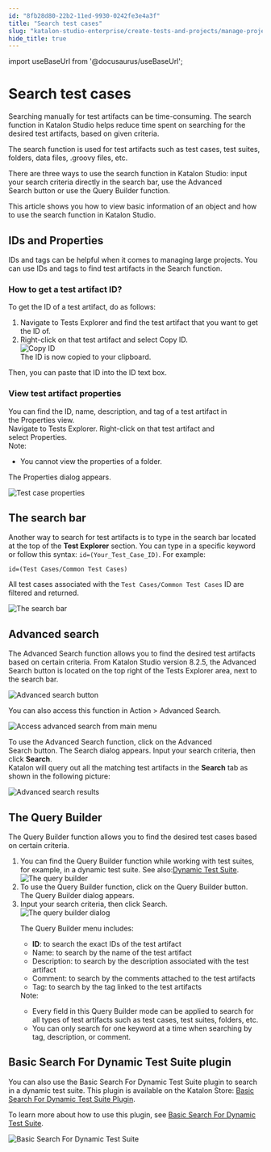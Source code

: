 ```yaml
---
id: "8fb28d80-22b2-11ed-9930-0242fe3e4a3f"
title: "Search test cases"
slug: "katalon-studio-enterprise/create-tests-and-projects/manage-projects/search-test-cases"
hide_title: true
---
```

import useBaseUrl from '@docusaurus/useBaseUrl';


# <a id="concept-5684" class="anchor_top_offset"/><a id="ariaid-title1" class="anchor_top_offset"/>Search test cases

<p xmlns="http://www.w3.org/1999/xhtml" className="p">Searching manually for test artifacts can be time-consuming. The search function in Katalon Studio helps reduce time spent on searching for the desired test artifacts, based on given criteria.</p> 
<p xmlns="http://www.w3.org/1999/xhtml" className="p">The search function is used for test artifacts such as test cases, test suites, folders, data files, .groovy files, etc.</p> 
<p xmlns="http://www.w3.org/1999/xhtml" className="p">There are three ways to use the search function in Katalon Studio: input your search criteria directly in the search bar, use the&nbsp;<span className="ph uicontrol">Advanced Search</span>&nbsp;button or use the&nbsp;<span className="ph uicontrol">Query Builder</span>&nbsp;function.</p> 
<p xmlns="http://www.w3.org/1999/xhtml" className="p">This article shows you how to view basic information of an object and how to use the search function in Katalon Studio.</p> 

## <a id="concept-1252" class="anchor_top_offset"/>IDs and Properties

<p xmlns="http://www.w3.org/1999/xhtml" className="p">IDs and tags can be helpful when it comes to managing large projects. You can use IDs and tags to find test artifacts in the Search function.</p> 

### <a id="task-3165" class="anchor_top_offset"/>How to get a test artifact ID?

<section xmlns="http://www.w3.org/1999/xhtml" className="section context">To get the ID of a test artifact, do as follows:</section> 
<ol xmlns="http://www.w3.org/1999/xhtml" className="ol steps"><li className="li step stepexpand"><span className="ph cmd">Navigate to&nbsp;<span className="ph uicontrol">Tests Explorer</span>&nbsp;and find the test artifact that you want to get the ID of.&nbsp;</span></li><li className="li step stepexpand"><span className="ph cmd">Right-click on that test artifact and select&nbsp;<span className="ph uicontrol">Copy ID</span>.</span><div className="itemgroup info"><img className="image" width={500} src={useBaseUrl("/8faaec60-22b2-11ed-9930-0242fe3e4a3f.png")} alt="Copy ID" /></div><div className="itemgroup stepresult">The ID is now copied to your clipboard.</div></li></ol> 
<section xmlns="http://www.w3.org/1999/xhtml" className="section result">Then, you can paste that ID into the ID text box.</section> 

### <a id="task-5205" class="anchor_top_offset"/>View test artifact properties

<section xmlns="http://www.w3.org/1999/xhtml" className="section context">You can find the ID, name, description, and tag of a test artifact in the&nbsp;<span className="ph uicontrol">Properties</span>&nbsp;view.</section> 
<div xmlns="http://www.w3.org/1999/xhtml" className="li step p"><span className="ph cmd">Navigate to&nbsp;<span className="ph uicontrol">Tests Explorer</span>. Right-click on that test artifact and select&nbsp;<span className="ph uicontrol">Properties</span>.&nbsp;</span><div className="itemgroup info"><div className="note note note_note"><span className="note__title">Note:</span> <ul className="ul"><li className="li"><p className="p">You cannot view the properties of a folder.</p></li></ul></div></div><div className="itemgroup stepresult">The&nbsp;<span className="ph uicontrol">Properties</span>&nbsp;dialog appears.<p className="p"><img className="image" width={600} src={useBaseUrl("/8faa0200-22b2-11ed-9930-0242fe3e4a3f.png")} alt="Test case properties" /></p></div></div>

## <a id="concept-8462" class="anchor_top_offset"/>The search bar

<p xmlns="http://www.w3.org/1999/xhtml" className="p">Another way to search for test artifacts is to type in the search bar located at the top of the&nbsp;<strong className="ph b">Test Explorer</strong>&nbsp;section. You can type in a specific keyword or follow this syntax:&nbsp;<code className="ph codeph">id=(Your_Test_Case_ID)</code>. For example:</p> 
<p xmlns="http://www.w3.org/1999/xhtml" className="p"><code className="ph codeph">id=(Test Cases/Common Test Cases)</code></p> 
<p xmlns="http://www.w3.org/1999/xhtml" className="p">All test cases associated with the&nbsp;<code className="ph codeph">Test Cases/Common Test Cases</code>&nbsp;ID are filtered and returned.</p> 
<p xmlns="http://www.w3.org/1999/xhtml" className="p"><img className="image" width={600} src={useBaseUrl("/8fae47c0-22b2-11ed-9930-0242fe3e4a3f.png")} alt="The search bar" /></p> 

## <a id="task-741" class="anchor_top_offset"/>Advanced search

<section xmlns="http://www.w3.org/1999/xhtml" className="section context">The <span className="ph uicontrol">Advanced Search</span> function allows you to find the desired test artifacts based on certain criteria. From Katalon Studio version 8.2.5, the <span className="ph uicontrol">Advanced Search</span> button is located on the top right of the <span className="ph uicontrol">Tests Explorer</span> area, next to the search bar.<p className="p"><img className="image" width={500} src={useBaseUrl("/8fa8c980-22b2-11ed-9930-0242fe3e4a3f.png")} alt="Advanced search button" /></p><p className="p">You can also access this function in&nbsp;<span className="ph uicontrol">Action</span> &gt; <span className="ph uicontrol">Advanced Search</span>.</p><p className="p"><img className="image" width={250} src={useBaseUrl("/8fad8470-22b2-11ed-9930-0242fe3e4a3f.png")} alt="Access advanced search from main menu" /></p></section> 
<div xmlns="http://www.w3.org/1999/xhtml" className="li step p"><span className="ph cmd">To use the <span className="ph uicontrol">Advanced Search</span>&nbsp;function, click on the <span className="ph uicontrol">Advanced Search</span>&nbsp;button. The&nbsp;<span className="ph uicontrol">Search</span>&nbsp;dialog appears. Input your search criteria, then click&nbsp;<strong className="ph b"><span className="ph uicontrol">Search</span></strong>.</span><div className="itemgroup info">Katalon will query out all the matching test artifacts in the&nbsp;<strong className="ph b">Search</strong>&nbsp;tab as shown in the following picture:<p className="p"><img className="image" src={useBaseUrl("/8face830-22b2-11ed-9930-0242fe3e4a3f.png")} alt="Advanced search results" /></p></div></div>

## <a id="task-8341" class="anchor_top_offset"/>The Query Builder

<section xmlns="http://www.w3.org/1999/xhtml" className="section context">The&nbsp;<span className="ph uicontrol">Query Builder</span>&nbsp;function allows you to find the desired test cases based on certain criteria.</section> 
<ol xmlns="http://www.w3.org/1999/xhtml" className="ol steps"><li className="li step stepexpand"><span className="ph cmd">You can find the&nbsp;<span className="ph uicontrol">Query Builder</span>&nbsp;function while working with test suites, for example, in a dynamic test suite. See also:<a className="xref" href="/docs/katalon-studio-enterprise/test-execution/test-suite/manage-test-cases-in-dynamic-test-suites-with-katalon-studio">Dynamic Test Suite</a>.</span><div className="itemgroup info"><img className="image" src={useBaseUrl("/8fa965c0-22b2-11ed-9930-0242fe3e4a3f.png")} alt="The query builder" /></div></li><li className="li step stepexpand"><span className="ph cmd">To use the&nbsp;<span className="ph uicontrol">Query Builder</span>&nbsp;function, click on the&nbsp;<span className="ph uicontrol">Query Builder</span>&nbsp;button. The&nbsp;<span className="ph uicontrol">Query Builder</span>&nbsp;dialog appears.</span></li><li className="li step stepexpand"><span className="ph cmd">Input your search criteria, then click&nbsp;<span className="ph uicontrol">Search</span>.</span><div className="itemgroup info"><img className="image" width={500} src={useBaseUrl("/8fabd6c0-22b2-11ed-9930-0242fe3e4a3f.png")} alt="The query builder dialog" /></div><div className="itemgroup info"><p className="p">The Query Builder menu includes:</p><ul className="ul"><li className="li"><strong className="ph b"><span className="ph uicontrol">ID</span></strong>: to search the exact IDs of the test artifact</li><li className="li"><span className="ph uicontrol">Name</span>: to search by the name of the test artifact</li><li className="li"><span className="ph uicontrol">Description</span>: to search by the description associated with the test artifact</li><li className="li"><span className="ph uicontrol">Comment</span>: to search by the comments attached to the test artifacts</li><li className="li"><span className="ph uicontrol">Tag</span>: to search by the tag linked to the test artifacts</li></ul><div className="note note note_note"><span className="note__title">Note:</span> <ul className="ul"><li className="li">Every field in this Query Builder mode can be applied to search for all types of test artifacts such as test cases, test suites, folders, etc.</li><li className="li">You can only search for one keyword at a time when searching by tag, description, or comment.</li></ul></div></div></li></ol> 

## <a id="concept-6917" class="anchor_top_offset"/>Basic Search For Dynamic Test Suite plugin

<p xmlns="http://www.w3.org/1999/xhtml" className="p">You can also use the&nbsp;<span className="ph uicontrol">Basic Search For Dynamic Test Suite</span>&nbsp;plugin to search in a dynamic test suite. This plugin is available on the Katalon Store:&nbsp;<a className="xref j-external-link" href="https://store.katalon.com/product/2/Basic-Search-For-Dynamic-Test-Suite" target="_blank">Basic Search For Dynamic Test Suite Plugin</a>.</p> 
<p xmlns="http://www.w3.org/1999/xhtml" className="p">To learn more about how to use this plugin, see&nbsp;<a className="xref" href="/docs/katalon-studio-enterprise/extend-katalon-studio/katalon-studio-plugins/basic-search-for-dynamic-test-suite">Basic Search For Dynamic Test Suite</a>.</p> 
<p xmlns="http://www.w3.org/1999/xhtml" className="p"><img className="image" src={useBaseUrl("/8fa82d40-22b2-11ed-9930-0242fe3e4a3f.png")} alt="Basic Search For Dynamic Test Suite" /></p> 
